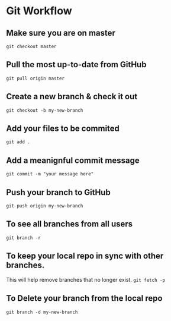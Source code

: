 # Git Workflow

## Make sure you are on master
`git checkout master`

## Pull the most up-to-date from GitHub
`git pull origin master`

## Create a new branch & check it out
`git checkout -b my-new-branch`

## Add your files to be commited
`git add .`

## Add a meanignful commit message
`git commit -m "your message here"`

## Push your branch to GitHub
`git push origin my-new-branch`

## To see all branches from all users
`git branch -r`

## To keep your local repo in sync with other branches.
This will help remove branches that no longer exist.
`git fetch -p`

## To Delete your branch from the local repo
`git branch -d my-new-branch`
